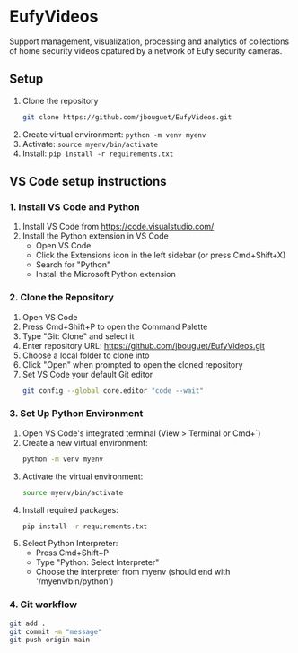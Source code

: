 # EufyVideos

Support management, visualization, processing and analytics of collections of home security videos cpatured by a network of Eufy security cameras.

## Setup

1. Clone the repository
   ```bash
   git clone https://github.com/jbouguet/EufyVideos.git
   ```
2. Create virtual environment: `python -m venv myenv`
3. Activate: `source myenv/bin/activate`
4. Install: `pip install -r requirements.txt`

## VS Code setup instructions

### 1. Install VS Code and Python
1. Install VS Code from https://code.visualstudio.com/
2. Install the Python extension in VS Code
   - Open VS Code
   - Click the Extensions icon in the left sidebar (or press Cmd+Shift+X)
   - Search for "Python"
   - Install the Microsoft Python extension

### 2. Clone the Repository
1. Open VS Code
2. Press Cmd+Shift+P to open the Command Palette
3. Type "Git: Clone" and select it
4. Enter repository URL: https://github.com/jbouguet/EufyVideos.git
5. Choose a local folder to clone into
6. Click "Open" when prompted to open the cloned repository
7. Set VS Code your default Git editor
   ```bash
   git config --global core.editor "code --wait"
   ```

### 3. Set Up Python Environment
1. Open VS Code's integrated terminal (View > Terminal or Cmd+`)
2. Create a new virtual environment:
   ```bash
   python -m venv myenv
   ```
3. Activate the virtual environment:
   ```bash
   source myenv/bin/activate
   ```
4. Install required packages:
   ```bash
   pip install -r requirements.txt
   ```
5. Select Python Interpreter:
   - Press Cmd+Shift+P
   - Type "Python: Select Interpreter"
   - Choose the interpreter from myenv (should end with '/myenv/bin/python')

### 4. Git workflow

   ```bash
   git add .
   git commit -m "message"
   git push origin main
   ```
